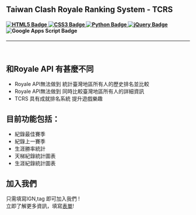 ## Taiwan Clash Royale Ranking System - TCRS
#### [![HTML5 Badge](https://img.shields.io/badge/HTML5-E34F26?logo=html5&logoColor=fff&style=for-the-badge) ![CSS3 Badge](https://img.shields.io/badge/CSS3-1572B6?logo=css3&logoColor=fff&style=for-the-badge) ![Python Badge](https://img.shields.io/badge/Python-3776AB?logo=python&logoColor=fff&style=for-the-badge) ![jQuery Badge](https://img.shields.io/badge/jQuery-0769AD?logo=jquery&logoColor=fff&style=for-the-badge)](https://forthebadge.com/images/badges/uses-html.svg) ![Google Apps Script Badge](https://img.shields.io/badge/Google%20Apps%20Script-4285F4?logo=googleappsscript&logoColor=fff&style=for-the-badge)<br>
_______
<br>

## 和Royale API 有甚麼不同
- Royale API無法做到 統計臺灣地區所有人的歷史排名並比較
- Royale API無法做到 同時比較臺灣地區所有人的詳細資訊
- TCRS 具有成就排名系統 提升遊戲樂趣

## 目前功能包括：
- 紀錄最佳賽季
- 紀錄上一賽季
- 生涯勝率統計
- 天梯紀錄統計圖表
- 生涯紀錄統計圖表

## 加入我們
只需填寫IGN,tag 即可加入我們 !<br>
立即了解更多資訊，填寫<a href="https://forms.gle/ta7fTenyMpBHkRAHA">表單</a>!

